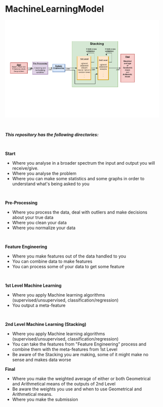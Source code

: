 # MachineLearningModel

![alt text](https://github.com/MarioNaia/MachineLearningModel/blob/master/ModelML.png)

&nbsp;

***This repository has the following directories:***

&nbsp;

**Start**
+ Where you analyse in a broader spectrum the input and output you will receive/give.
+ Where you analyse the problem
+ Where you can make some statistics and some graphs in order to understand what's being asked to you

&nbsp;

**Pre-Processing**
+ Where you process the data, deal with outliers and make decisions about your true data
+ Where you clean your data
+ Where you normalize your data

&nbsp;

**Feature Engineering**
+ Where you make features out of the data handled to you
+ You can combine data to make features 
+ You can process some of your data to get some feature

&nbsp;

**1st Level Machine Learning**
+ Where you apply Machine learning algorithms (supervised/unsupervised, classification/regression)
+ You output a meta-feature

&nbsp;

**2nd Level Machine Learning (Stacking)**
+ Where you apply Machine learning algorithms (supervised/unsupervised, classification/regression)
+ You can take the features from "Feature Engineering" process and combine them with the meta-features from 1st Level
+ Be aware of the Stacking you are making, some of it might make no sense and makes data worse

**Final**
+ Where you make the weighted average of either or both Geometrical and Arithmetical means of the outputs of 2nd Level
+ Be aware the weights you use and when to use Geometrical and Arithmetical means.
+ Where you make the submission

&nbsp;






